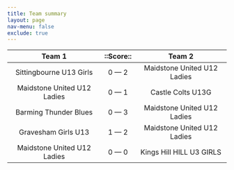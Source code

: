 ```yaml
---
title: Team summary
layout: page
nav-menu: false
exclude: true
---
```




|           Team 1            |  ::Score::  |           Team 2            |
|:---------------------------:|:-----------:|:---------------------------:|
|   Sittingbourne U13 Girls   | 0 &mdash; 2 | Maidstone United U12 Ladies |
| Maidstone United U12 Ladies | 0 &mdash; 1 |      Castle Colts U13G      |
|    Barming Thunder Blues    | 0 &mdash; 3 | Maidstone United U12 Ladies |
|     Gravesham Girls U13     | 1 &mdash; 2 | Maidstone United U12 Ladies |
| Maidstone United U12 Ladies | 0 &mdash; 0 |  Kings Hill HILL U3 GIRLS   |

 <br /><br /><br />